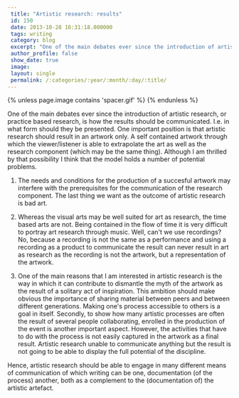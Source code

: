 ```yaml
---
 title: "Artistic research: results"
 id: 150
 date: 2013-10-28 16:31:18.000000
 tags: writing
 category: blog
 excerpt: "One of the main debates ever since the introduction of artistic research, or practice based research, is how the results should be communicated. I.e. in what form should they be presented. One importa..."
 author_profile: false
 show_date: true
 image: 
 layout: single
 permalink: /:categories/:year/:month/:day/:title/
---
```

{% unless page.image contains 'spacer.gif' %}
{% endunless %}

One of the main debates ever since the introduction of artistic research, or practice based research, is how the results should be communicated. I.e. in what form should they be presented. One important position is that artistic research should result in an artwork only. A self contained artwork through which the viewer/listener is able to extrapolate the art as well as the research component (which may be the same thing). Although I am thrilled by that possibility I think that the model holds a number of potential problems.

1. The needs and conditions for the production of a succesful artwork may interfere with the prerequisites for the communication of the research component. The last thing we want as the outcome of artistic research is bad art.

2. Whereas the visual arts may be well suited for art as research, the time based arts are not. Being contained in the flow of time it is very difficult to portray art research through music. Well, can't we use recordings? No, because a recording is not the same as a performance and using a recording as a product to communicate the result can never result in art as research as the recording is not the artwork, but a representation of the artwork. 

3. One of the main reasons that I am interested in artistic research is the way in which it can contribute to dismantle the myth of the artwork as the result of a solitary act of inspiration. This ambition should make obvious the importance of sharing material between peers and between different generations. Making one's process accessible to others is a goal in itself. Secondly, to show how many artistic processes are often the result of several people collaborating, enrolled in the production of the event is another important aspect. However, the activities that have to do with the process is not easily captured in the artwork as a final result. Artistic research unable to communicate anything but the result is not going to be able to display the full potential of the discipline.

Hence, artistic research should be able to engage in many different means of communication of which writing can be one, documentation (of the process) another, both as a complement to the (documentation of) the artistic artefact.
